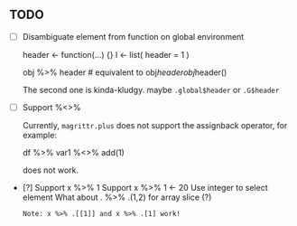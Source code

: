 
## TODO

 * [ ] Disambiguate element from function on global environment

     header <- function(...) {}
     l <- list( header = 1 ) 
     
     obj %>% header                # equivalent to obj$header
     obj %>% .GlobalEnv$header()      

   The second one is kinda-kludgy. maybe `.global$header` or `.G$header` 
   

 * [ ] Support %<>%

   Currently, `magrittr.plus` does not support the assignback operator,
   for example:
 
     df %>% var1 %<>% add(1) 
   
   does not work.


 * [?] Support x %>% 1 
       Support x %>% 1 <- 20 
       Use integer to select element
       What about . %>% .(1,2) for array slice (?)

       Note: x %>% .[[1]] and x %>% .[1] work! 
